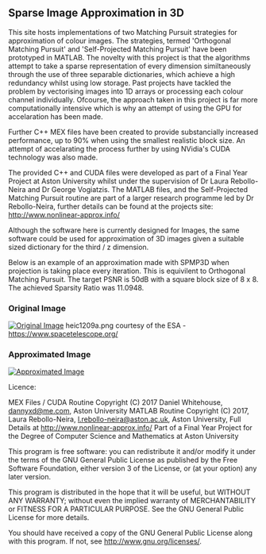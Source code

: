 ## Sparse Image Approximation in 3D

This site hosts implementations of two Matching Pursuit strategies for approximation of colour images. 
The strategies, termed 'Orthogonal Matching Pursuit' and 'Self-Projected Matching Pursuit' have been prototyped in MATLAB.
The novelty with this project is that the algorithms attempt to take a sparse representation of every dimension similtaneously through the use of three separable dictionaries, which achieve a high redundancy whilst using low storage. Past projects have tackled the problem by vectorising images into 1D arrays or processing each colour channel individually. Ofcourse, the approach taken in this project is far more computationally intensive which is why an attempt of using the GPU for accelaration has been made. 

Further C++ MEX files have been created to provide substancially increased performance, up to 90% when using the smallest realistic block size. 
An attempt of accelarating the process further by using NVidia's CUDA technology was also made. 

The provided C++ and CUDA files were developed as part of a Final Year Project at Aston University whilst under the supervision of Dr Laura Rebollo-Neira and Dr George Vogiatzis. The MATLAB files, and the Self-Projected Matching Pursuit routine are part of a larger research programme led by Dr Rebollo-Neira, further details can be found at the projects site: <http://www.nonlinear-approx.info/> 

Although the software here is currently designed for Images, the same software could be used for approximation of 3D images given a suitable sized dictionary for the third / z dimension.

Below is an example of an approximation made with SPMP3D when projection is taking place every iteration. This is equivilent to Orthogonal Matching Pursuit.
The target PSNR is 50dB with a square block size of 8 x 8. 
The achieved Sparsity Ratio was 11.0948.

### Original Image
[![Original Image](https://dannyxd11.github.io/SIA_3D/docs/Images/heic1209a.png "Original Image")](https://dannyxd11.github.io/SIA_3D/docs/Images/original.png)
heic1209a.png courtesy of the ESA - <https://www.spacetelescope.org/>

### Approximated Image
[![Approximated Image](https://dannyxd11.github.io/SIA_3D/docs/Images/Approximation.png "Approximated Image")](https://dannyxd11.github.io/SIA_3D/docs/Images/Approximation.png)


Licence:

MEX Files / CUDA Routine Copyright (C) 2017  Daniel Whitehouse, <dannyxd@me.com>, Aston University
MATLAB Routine Copyright (C) 2017, Laura Rebollo-Neira, <l.rebollo-neira@aston.ac.uk>, Aston University,  Full Details at <http://www.nonlinear-approx.info/>
Part of a Final Year Project for the Degree of Computer Science and Mathematics at Aston University


This program is free software: you can redistribute it and/or modify
it under the terms of the GNU General Public License as published by
the Free Software Foundation, either version 3 of the License, or
(at your option) any later version.

This program is distributed in the hope that it will be useful,
but WITHOUT ANY WARRANTY; without even the implied warranty of
MERCHANTABILITY or FITNESS FOR A PARTICULAR PURPOSE.  See the
GNU General Public License for more details.

You should have received a copy of the GNU General Public License
along with this program.  If not, see <http://www.gnu.org/licenses/>.




